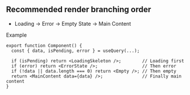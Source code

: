 ## Recommended render branching order
- Loading → Error → Empty State → Main Content

Example
```tsx
export function Component() {
  const { data, isPending, error } = useQuery(...);

  if (isPending) return <LoadingSkeleton />;        // Loading first
  if (error) return <ErrorState />;                 // Then error
  if (!data || data.length === 0) return <Empty />; // Then empty
  return <MainContent data={data} />;               // Finally main content
}
```